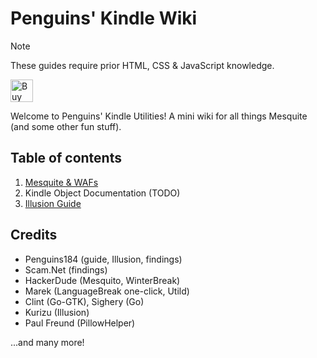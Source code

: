# Penguins' Kindle Wiki

> [!NOTE]
> These guides require prior HTML, CSS & JavaScript knowledge.

<a href='https://ko-fi.com/W7W31J9IS0' target='_blank'><img height='36' style='border:0px;height:36px;' src='https://storage.ko-fi.com/cdn/kofi5.png?v=6' border='0' alt='Buy Me a Coffee at ko-fi.com' /></a>

Welcome to Penguins' Kindle Utilities! A mini wiki for all things Mesquite (and some other fun stuff).

## Table of contents

1. [Mesquite & WAFs](/Mesquite-WAFs.md)
2. Kindle Object Documentation (TODO)
3. [Illusion Guide](/Illusion-Guide.md)

## Credits

- Penguins184 (guide, Illusion, findings)
- Scam.Net (findings)
- HackerDude (Mesquito, WinterBreak)
- Marek (LanguageBreak one-click, Utild)
- Clint (Go-GTK), Sighery (Go)
- Kurizu (Illusion)
- Paul Freund (PillowHelper)

...and many more!
